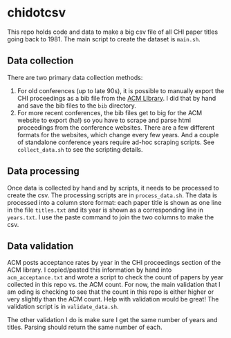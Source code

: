 # chidotcsv

This repo holds code and data to make a big csv file of all CHI paper titles going back to 1981. The main script to create the dataset is `main.sh`.

## Data collection

There are two primary data collection methods:

1. For old conferences (up to late 90s), it is possible to manually export the CHI proceedings as a bib file from the [ACM LIbrary](https://dl.acm.org/proceedings). I did that by hand and save the bib files to the `bib` directory.
2. For more recent conferences, the bib files get to big for the ACM website to export (ha!) so you have to scrape and parse html proceedings from the conference websites. There are a few different formats for the websites, which change every few years. And a couple of standalone conference years require ad-hoc scraping scripts. See `collect_data.sh` to see the scripting details.

## Data processing

Once data is collected by hand and by scripts, it needs to be processed to create the csv. The processing scripts are in `process_data.sh`. The data is processed into a column store format: each paper title is shown as one line in the file `titles.txt` and its year is shown as a corresponding line in `years.txt`. I use the paste command to join the two columns to make the csv.

## Data validation

ACM posts acceptance rates by year in the CHI proceedings section of the ACM library. I copied/pasted this information by hand into `acm_acceptance.txt` and wrote a script to check the count of papers by year collected in this repo vs. the ACM count. For now, the main validation that I am oding is checking to see that the count in this repo is either higher or very slightly than the ACM count. Help with validation would be great! The validation script is in `validate_data.sh`.

The other validation I do is make sure I get the same number of years and titles. Parsing should return the same number of each.
